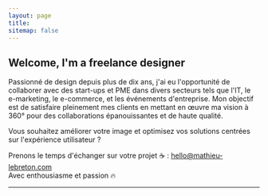 ```yaml
---
layout: page
title:
sitemap: false
---
```


## Welcome, I'm a freelance designer

Passionné de design depuis plus de dix ans, j'ai eu l'opportunité de collaborer avec des start-ups et PME dans divers secteurs tels que l'IT, le e-marketing, le e-commerce, et les événements d'entreprise. Mon objectif est de satisfaire pleinement mes clients en mettant en œuvre ma vision à 360° pour des collaborations épanouissantes et de haute qualité.<br/>

Vous souhaitez améliorer votre image et optimisez vos solutions centrées sur l'expérience utilisateur ?<br/>

Prenons le temps d'échanger sur votre projet ☕ : [hello@mathieu-lebreton.com](mailto:hello@mathieu-lebreton.com)<br/>
Avec enthousiasme et passion 🔥

---